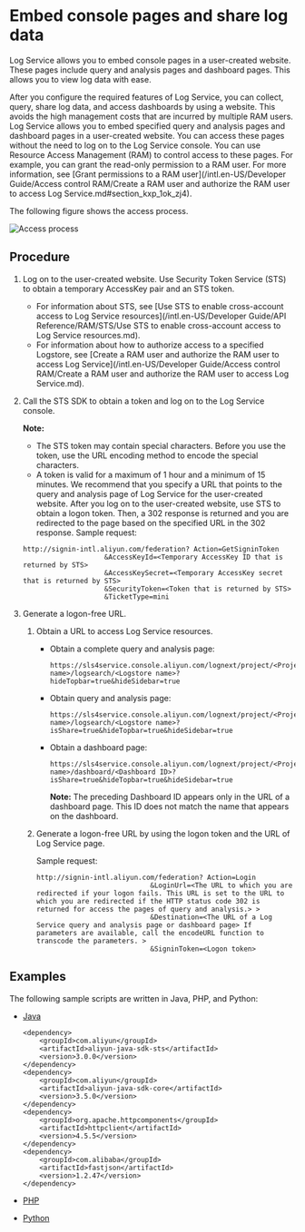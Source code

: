 # Embed console pages and share log data

Log Service allows you to embed console pages in a user-created website. These pages include query and analysis pages and dashboard pages. This allows you to view log data with ease.

After you configure the required features of Log Service, you can collect, query, share log data, and access dashboards by using a website. This avoids the high management costs that are incurred by multiple RAM users. Log Service allows you to embed specified query and analysis pages and dashboard pages in a user-created website. You can access these pages without the need to log on to the Log Service console. You can use Resource Access Management \(RAM\) to control access to these pages. For example, you can grant the read-only permission to a RAM user. For more information, see [Grant permissions to a RAM user](/intl.en-US/Developer Guide/Access control RAM/Create a RAM user and authorize the RAM user to access Log Service.md#section_kxp_1ok_zj4).

The following figure shows the access process.

![Access process](https://static-aliyun-doc.oss-accelerate.aliyuncs.com/assets/img/en-US/5714330061/p6443.png)

## Procedure

1.  Log on to the user-created website. Use Security Token Service \(STS\) to obtain a temporary AccessKey pair and an STS token.

    -   For information about STS, see [Use STS to enable cross-account access to Log Service resources](/intl.en-US/Developer Guide/API Reference/RAM/STS/Use STS to enable cross-account access to Log Service resources.md).
    -   For information about how to authorize access to a specified Logstore, see [Create a RAM user and authorize the RAM user to access Log Service](/intl.en-US/Developer Guide/Access control RAM/Create a RAM user and authorize the RAM user to access Log Service.md).
2.  Call the STS SDK to obtain a token and log on to the Log Service console.

    **Note:**

    -   The STS token may contain special characters. Before you use the token, use the URL encoding method to encode the special characters.
    -   A token is valid for a maximum of 1 hour and a minimum of 15 minutes. We recommend that you specify a URL that points to the query and analysis page of Log Service for the user-created website. After you log on to the user-created website, use STS to obtain a logon token. Then, a 302 response is returned and you are redirected to the page based on the specified URL in the 302 response.
    Sample request:

    ```
    http://signin-intl.aliyun.com/federation? Action=GetSigninToken
                        &AccessKeyId=<Temporary AccessKey ID that is returned by STS>
                        &AccessKeySecret=<Temporary AccessKey secret that is returned by STS>
                        &SecurityToken=<Token that is returned by STS>
                        &TicketType=mini
    ```

3.  Generate a logon-free URL.

    1.  Obtain a URL to access Log Service resources.

        -   Obtain a complete query and analysis page:

            ```
            https://sls4service.console.aliyun.com/lognext/project/<Project name>/logsearch/<Logstore name>?hideTopbar=true&hideSidebar=true
            ```

        -   Obtain query and analysis page:

            ```
            https://sls4service.console.aliyun.com/lognext/project/<Project name>/logsearch/<Logstore name>?isShare=true&hideTopbar=true&hideSidebar=true
            ```

        -   Obtain a dashboard page:

            ```
            https://sls4service.console.aliyun.com/lognext/project/<Project name>/dashboard/<Dashboard ID>?isShare=true&hideTopbar=true&hideSidebar=true
            ```

            **Note:** The preceding Dashboard ID appears only in the URL of a dashboard page. This ID does not match the name that appears on the dashboard.

    2.  Generate a logon-free URL by using the logon token and the URL of Log Service page.

        Sample request:

        ```
        http://signin-intl.aliyun.com/federation? Action=Login
                                    &LoginUrl=<The URL to which you are redirected if your logon fails. This URL is set to the URL to which you are redirected if the HTTP status code 302 is returned for access the pages of query and analysis.> >
                                    &Destination=<The URL of a Log Service query and analysis page or dashboard page> If parameters are available, call the encodeURL function to transcode the parameters. >
                                    &SigninToken=<Logon token>
        ```


## Examples

The following sample scripts are written in Java, PHP, and Python:

-   [Java](https://samplecode.oss-cn-hangzhou.aliyuncs.com/slsconsole.java?spm=a2c4g.11186623.2.6.LewJJX&file=slsconsole.java)

    ```
    <dependency>
        <groupId>com.aliyun</groupId>
        <artifactId>aliyun-java-sdk-sts</artifactId>
        <version>3.0.0</version>
    </dependency>
    <dependency>
        <groupId>com.aliyun</groupId>
        <artifactId>aliyun-java-sdk-core</artifactId>
        <version>3.5.0</version>
    </dependency>
    <dependency>
        <groupId>org.apache.httpcomponents</groupId>
        <artifactId>httpclient</artifactId>
        <version>4.5.5</version>
    </dependency>
    <dependency>
        <groupId>com.alibaba</groupId>
        <artifactId>fastjson</artifactId>
        <version>1.2.47</version>
    </dependency>
    ```

-   [PHP](https://samplecode.oss-cn-hangzhou.aliyuncs.com/slsconsole.php?spm=a2c4g.11186623.2.7.LewJJX)
-   [Python](https://samplecode.oss-cn-hangzhou.aliyuncs.com/slsconsole.py?spm=a2c4g.11186623.2.8.LewJJX&file=slsconsole.py)

